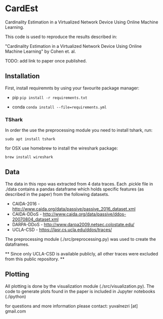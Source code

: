 # CardEst
Cardinality Estimation in a Virtualized Network Device Using Online Machine Learning.

This code is used to reproduce the results described in:

"Cardinality Estimation in a Virtualized Network Device Using Online Machine Learning" by Cohen et. al.

TODO: add link to paper once published.

## Installation
First, install requiremnts by using your favourite package manager:

- pip
`pip install -r requirements.txt`

- conda
`conda install --file=requirements.yml`

### TShark

In order the use the preprocessing module you need to install tshark, run:

`sudo apt install tshark`

for OSX use homebrew to install the wireshark package:

`brew install wireshark`

## Data
The data in this repo was extracted from 4 data traces.
Each .pickle file in ./data contains a pandas dataframe which holds specific features (as described in the paper)
from the following datasets.

- CAIDA-2016 - <http://www.caida.org/data/passive/passive_2016_dataset.xml>
- CAIDA-DDoS - <http://www.caida.org/data/passive/ddos-20070804_dataset.xml>
- DARPA-DDoS - <http://www.darpa2009.netsec.colostate.edu/>
- UCLA-CSD - <https://lasr.cs.ucla.edu/ddos/traces/>

The preprocessing module (./src/preprocessing.py) was used to create the dataframes.

** Since only UCLA-CSD is available publicly, all other traces were excluded from this public repository. **

## Plotting

All plotting is done by the visualization module (./src/visualization.py).
The code to generate plots found in the paper is included in Jupyter notebooks (./ipython)

for questions and more information please contact:
yuvalnezri [at] gmail.com
